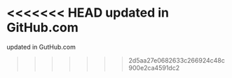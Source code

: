 <<<<<<< HEAD
updated in GitHub.com
=======
updated in GutHub.com
>>>>>>> 2d5aa27e0682633c266924c48c900e2ca4591dc2

